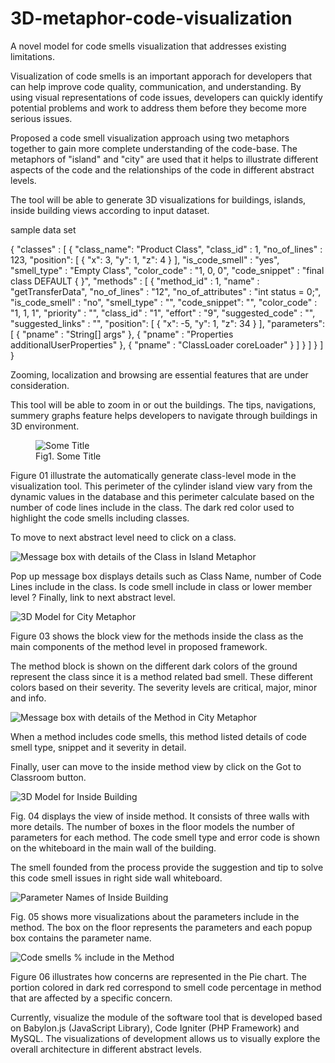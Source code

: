 # 3D-metaphor-code-visualization
A novel model for code smells visualization that addresses existing limitations.

Visualization of code smells is an important apporach for developers that can help improve code quality, communication, and understanding. 
By using visual representations of code issues, developers can quickly identify potential problems and work to address them before they become more serious issues.

Proposed a code smell visualization approach using two metaphors together to gain more complete understanding of the code-base. 
The metaphors of "island" and "city" are used that it helps to illustrate different aspects of the code and the relationships of the code in different abstract levels. 

The tool will be able to generate 3D visualizations for buildings, islands, inside building views according to input dataset. 

sample data set

{
  "classes" : [
    {
      "class_name": "Product Class",
      "class_id" : 1,
      "no_of_lines" : 123,
      "position": [
        {
        "x": 3,
        "y": 1,
        "z": 4
        }
      ],
    "is_code_smell" : "yes",
    "smell_type" : "Empty Class",
    "color_code" : "1, 0, 0",
    "code_snippet" : "final class DEFAULT { }",
    "methods" : [
          {
          "method_id" : 1,
          "name" : "getTransferData",
          "no_of_lines" : "12",
          "no_of_attributes" : "int status = 0;",
          "is_code_smell" : "no",
          "smell_type" : "",
          "code_snippet": "",
          "color_code" : "1, 1, 1",
          "priority" : "",
          "class_id" : "1",
          "effort" : "9",
          "suggested_code" : "",
          "suggested_links" : "",
          "position": [
            {
            "x": -5,
            "y": 1,
            "z": 34
            }
          ],
          "parameters": [
            {
            "pname" : "String[] args"
            },
            {
            "pname" : "Properties additionalUserProperties"
            },
            {
            "pname" : "ClassLoader coreLoader"
            }
          ]
        }
    ]
  }
 ]
}

Zooming, localization and browsing are essential features that are under consideration.

This tool will be able to zoom in or out the buildings. The tips, navigations, summery graphs feature helps developers to navigate through buildings in 3D environment. 

<figure>
<img src="https://user-images.githubusercontent.com/8435152/236656083-df177f8d-ab63-4739-99ce-4c5b7251d193.png" title="Some Title" ><figcaption>Fig1. Some Title</figcaption>
</figure>


Figure 01 illustrate the automatically generate class-level mode in the visualization tool. This perimeter of the cylinder island view vary from the dynamic values in the database and this perimeter calculate based on the number of code lines include in the class. The dark red color used to highlight the code smells including classes. 

To move to next abstract level need to click on a class. 

![Message box with details of the Class in Island Metaphor](https://user-images.githubusercontent.com/8435152/236658135-27112591-f796-4eff-8dd9-3041f84c7714.png)

Pop up message box displays details such as Class Name, number of Code Lines include in the class.
Is code smell include in class or lower member level ? 
Finally, link to next abstract level.

![3D Model for City Metaphor](https://user-images.githubusercontent.com/8435152/236658156-e1a64447-28d3-49f8-b604-cc98555c4e10.png)

Figure 03 shows the block view for the methods inside the class as the main components of the method level in proposed framework.  

The method block is shown on the different dark colors of the ground represent the class since it is a method related bad smell. These different colors based on their severity. The severity levels are critical, major, minor and info.

![Message box with details of the Method in City Metaphor](https://user-images.githubusercontent.com/8435152/236658165-819646e0-91ed-42dd-a5b3-aca5eb400916.png)

When a method includes code smells, this method listed details of code smell type, snippet and it severity in detail. 

Finally, user can move to the inside method view by click on the Got to Classroom button.

![3D Model for Inside Building](https://user-images.githubusercontent.com/8435152/236658181-4c72ae23-5bee-4b3a-a3ff-a7761cf984b5.png)

Fig. 04 displays the view of inside method. It consists of three walls with more details. The number of boxes in the floor models the number of parameters for each method. The code smell type and error code is shown on the whiteboard in the main wall of the building. 

The smell founded from the process provide the suggestion and tip to solve this code smell issues in right side wall whiteboard.

![Parameter Names of Inside Building](https://user-images.githubusercontent.com/8435152/236658186-ad0660e3-3af8-4721-900a-ca66594d63a4.png)

Fig. 05 shows more visualizations about the parameters include in the method. The box on the floor represents the parameters and each popup box contains the parameter name.

![Code smells % include in the Method](https://user-images.githubusercontent.com/8435152/236658191-bec63212-9f98-4672-b7eb-5feb4d99ff0a.png)

Figure 06 illustrates how concerns are represented in the Pie chart. The portion colored in dark red correspond to smell code percentage in method that are affected by a specific concern.

Currently, visualize the module of the software tool that is developed based on Babylon.js (JavaScript Library), Code Igniter (PHP Framework) and MySQL. The visualizations of development allows us to visually explore the overall architecture in different abstract levels.




